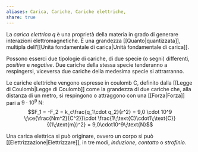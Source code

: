 ```yaml
---
aliases: Carica, Cariche, Cariche elettriche,
share: true
---
```

La *carica elettrica* $q$ è una proprietà della materia in grado di generare interazioni elettromagnetiche.
È una grandezza [[Quanto|quantizzata]], multipla dell’[[Unità fondamentale di carica|Unità fondamentale di carica]].

Possono esserci due tipologie di cariche, di due specie (o segni) differenti, *positive* e *negative*. Due cariche della stessa specie tenderanno a respingersi, viceversa due cariche della medesima specie si attrarranno.

Le cariche elettriche vengono espresse in coulomb $\text{C}$, definito dalla [[Legge di Coulomb|Legge di Coulomb]] come la grandezza di due cariche che, alla distanza di un metro, si respingono o attraggono con una [[Forza|Forza]] pari a $9\cdot10^9\;\text{N}$:
$$F_1 = -F_2 = k_c\frac{q_1\cdot q_2}{r^2} = 9,0 \cdot 10^9 \;\ce{\frac{Nm^2}{C^2}}\cdot \frac{1\;\text{C}\cdot1\;\text{C}}{(1\;\text{m})^2} = 9,0\cdot10^9\;\text{N}$$

Una carica elettrica si può originare, ovvero un corpo si può [[Elettrizzazione|Elettrizzare]], in tre modi, *induzione*, *contatto* o *strofinio*.
